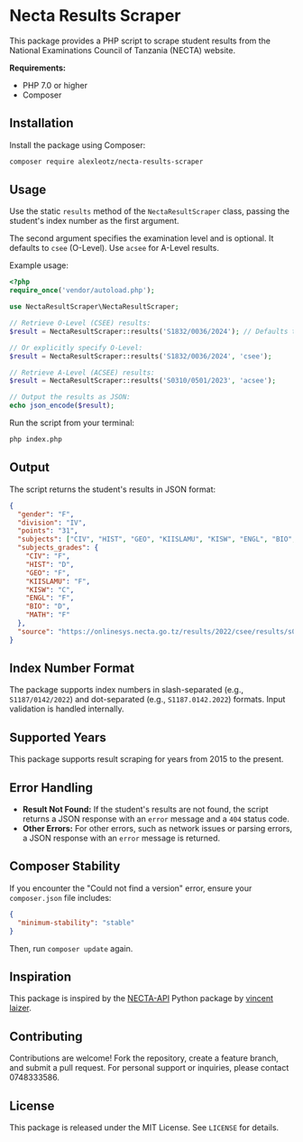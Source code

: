 # Necta Results Scraper

This package provides a PHP script to scrape student results from the National Examinations Council of Tanzania (NECTA) website.

**Requirements:**

- PHP 7.0 or higher
- Composer

## Installation

Install the package using Composer:

```bash
composer require alexleotz/necta-results-scraper
```

## Usage

Use the static `results` method of the `NectaResultScraper` class, passing the student's index number as the first argument.

The second argument specifies the examination level and is optional. It defaults to `csee` (O-Level). Use `acsee` for A-Level results.

Example usage:

```php
<?php
require_once('vendor/autoload.php');

use NectaResultScraper\NectaResultScraper;

// Retrieve O-Level (CSEE) results:
$result = NectaResultScraper::results('S1832/0036/2024'); // Defaults to 'csee'

// Or explicitly specify O-Level:
$result = NectaResultScraper::results('S1832/0036/2024', 'csee');

// Retrieve A-Level (ACSEE) results:
$result = NectaResultScraper::results('S0310/0501/2023', 'acsee');

// Output the results as JSON:
echo json_encode($result);
```

Run the script from your terminal:

```bash
php index.php
```

## Output

The script returns the student's results in JSON format:

```json
{
  "gender": "F",
  "division": "IV",
  "points": "31",
  "subjects": ["CIV", "HIST", "GEO", "KIISLAMU", "KISW", "ENGL", "BIO", "MATH"],
  "subjects_grades": {
    "CIV": "F",
    "HIST": "D",
    "GEO": "F",
    "KIISLAMU": "F",
    "KISW": "C",
    "ENGL": "F",
    "BIO": "D",
    "MATH": "F"
  },
  "source": "https://onlinesys.necta.go.tz/results/2022/csee/results/s0596.htm"
}
```

## Index Number Format

The package supports index numbers in slash-separated (e.g., `S1187/0142/2022`) and dot-separated (e.g., `S1187.0142.2022`) formats. Input validation is handled internally.

## Supported Years

This package supports result scraping for years from 2015 to the present.

## Error Handling

- **Result Not Found:** If the student's results are not found, the script returns a JSON response with an `error` message and a `404` status code.
- **Other Errors:** For other errors, such as network issues or parsing errors, a JSON response with an `error` message is returned.

## Composer Stability

If you encounter the "Could not find a version" error, ensure your `composer.json` file includes:

```json
{
  "minimum-stability": "stable"
}
```

Then, run `composer update` again.

## Inspiration

This package is inspired by the [NECTA-API](https://github.com/vincent-laizer/NECTA-API) Python package by [vincent laizer](https://github.com/vincent-laizer).

## Contributing

Contributions are welcome! Fork the repository, create a feature branch, and submit a pull request. For personal support or inquiries, please contact 0748333586.

## License

This package is released under the MIT License. See `LICENSE` for details.

